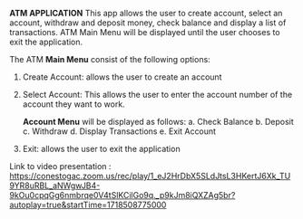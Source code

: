 **ATM APPLICATION**
This app allows the user to create account, select an  account, withdraw and deposit money, check balance and display a list of transactions.
ATM Main Menu will be displayed until the user chooses to exit the application. 

The ATM **Main Menu** consist of the following options:
1.	Create Account: allows the user to create an account
2.	Select Account: This allows the user to enter the account number of the account they want to work. 

  	**Account Menu** will be displayed as follows:
    a.	Check Balance
  	b.	Deposit
  	c.	Withdraw
  	d.	Display Transactions
  	e.	Exit Account
  	
3.	Exit: allows the user to exit the application

Link to video presentation : https://conestogac.zoom.us/rec/play/1_eJ2HrDbX5SLdJtsL3HKertJ6Xk_TU9YR8uRBL_aNWgwJB4-9kOu0cpqGg6nmbrqe0V4tSlKCilGo9q._p9kJm8iQXZAg5br?autoplay=true&startTime=1718508775000

